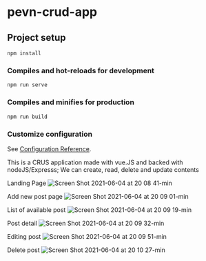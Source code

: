 # pevn-crud-app

## Project setup
```
npm install
```

### Compiles and hot-reloads for development
```
npm run serve
```

### Compiles and minifies for production
```
npm run build
```

### Customize configuration
See [Configuration Reference](https://cli.vuejs.org/config/).

This is a CRUS application made with vue.JS and backed with nodeJS/Expresss; We can create, read, delete and update contents

Landing Page
![Screen Shot 2021-06-04 at 20 08 41-min](https://user-images.githubusercontent.com/75132670/120847291-f52dc980-c57b-11eb-86e6-a771ab26a6c0.png)

Add new post page
![Screen Shot 2021-06-04 at 20 09 01-min](https://user-images.githubusercontent.com/75132670/120847297-f8c15080-c57b-11eb-8002-7fc44db1e427.png)

List of available post
![Screen Shot 2021-06-04 at 20 09 19-min](https://user-images.githubusercontent.com/75132670/120847325-024ab880-c57c-11eb-865b-19495f4bca95.png)

Post detail
![Screen Shot 2021-06-04 at 20 09 32-min](https://user-images.githubusercontent.com/75132670/120847375-11316b00-c57c-11eb-8154-d6b3cb5ccc21.png)

Editing post 
![Screen Shot 2021-06-04 at 20 09 51-min](https://user-images.githubusercontent.com/75132670/120847379-1393c500-c57c-11eb-9d8d-10ec8f1016f0.png)

Delete post
![Screen Shot 2021-06-04 at 20 10 27-min](https://user-images.githubusercontent.com/75132670/120847382-155d8880-c57c-11eb-9426-5e003a343d16.png)
